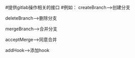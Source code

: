 #提供gitlab操作相关的接口
#例如：
createBranch-->创建分支

deleteBranch-->删除分支

mergeBranch-->合并分支

acceptMerge-->同意合并

addHook-->添加hook